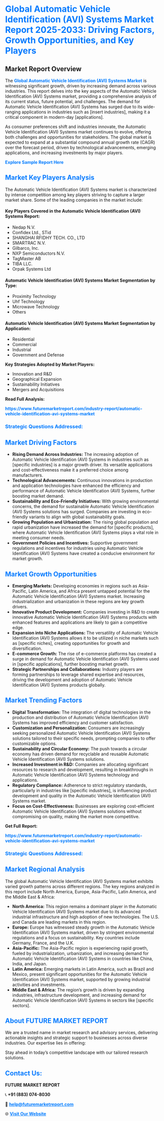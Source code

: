 <h1 style="color: #007BFF;">Global Automatic Vehicle Identification (AVI) Systems Market Report 2025-2033: Driving Factors, Growth Opportunities, and Key Players</h1>

<section id="overview">
<h2>Market Report Overview</h2>
<p>The <a href="https://www.futuremarketreport.com/industry-report/automatic-vehicle-identification-avi-systems-market" style="color: #007BFF; text-decoration: none;"><strong>Global Automatic Vehicle Identification (AVI) Systems Market</strong></a> is witnessing significant growth, driven by increasing demand across various industries. This report delves into the key aspects of the Automatic Vehicle Identification (AVI) Systems market, providing a comprehensive analysis of its current status, future potential, and challenges. The demand for Automatic Vehicle Identification (AVI) Systems has surged due to its wide-ranging applications in industries such as [insert industries], making it a critical component in modern-day [applications].</p>
<p>As consumer preferences shift and industries innovate, the Automatic Vehicle Identification (AVI) Systems market continues to evolve, offering both challenges and opportunities for stakeholders. The global market is expected to expand at a substantial compound annual growth rate (CAGR) over the forecast period, driven by technological advancements, emerging applications, and increasing investments by major players.</p>
</section>

<section id="overview">
<p><a href="https://www.futuremarketreport.com/request-sample/reportId=98374" style="color: #007BFF; text-decoration: none;"><strong>Explore Sample Report Here</strong></a></p>
</section>

<section id="key-players">
<h2 style="color: #007BFF;">Market Key Players Analysis</h2>
<p>The Automatic Vehicle Identification (AVI) Systems market is characterized by intense competition among key players striving to capture a larger market share. Some of the leading companies in the market include:</p>
<h4>Key Players Covered in the Automatic Vehicle Identification (AVI) Systems Report:</h4>
<ul><li>Nedap N.V.</li><li>Confidex Ltd., STid</li><li>SHANGHAI RFIDHY TECH. CO., LTD</li><li>SMARTRAC N.V.</li><li>Gilbarco, Inc.</li><li>NXP Semiconductors N.V.</li><li>TagMaster AB</li><li>TIBA LLC.</li><li>Orpak Systems Ltd</li></ul>
<h4>Automatic Vehicle Identification (AVI) Systems Market Segmentation by Type:</h4>
<ul><li>Proximity Technology</li><li>Uhf Technology</li><li>Microwave Technology</li><li>Others</li></ul>

<h4>Automatic Vehicle Identification (AVI) Systems Market Segmentation by Application:</h4>
<ul><li>Residential</li><li>Commercial</li><li>Industrial</li><li>Government and Defense</li></ul>
<p><strong>Key Strategies Adopted by Market Players:</strong></p>
<ul>
<li>Innovation and R&D</li>
<li>Geographical Expansion</li>
<li>Sustainability Initiatives</li>
<li>Mergers and Acquisitions</li>
</ul>
</section>

<section>
<p><strong>Read Full Analysis: </strong></p><a href="https://www.futuremarketreport.com/industry-report/automatic-vehicle-identification-avi-systems-market" style="color: #007BFF; text-decoration: none;"><strong>https://www.futuremarketreport.com/industry-report/automatic-vehicle-identification-avi-systems-market</strong></a>
<h3 style="color: #007BFF;">Strategic Questions Addressed:</h3>
</section>

<section id="driving-factors">
<h2 style="color: #007BFF;">Market Driving Factors</h2>
<ul>
<li><strong>Rising Demand Across Industries:</strong> The increasing adoption of Automatic Vehicle Identification (AVI) Systems in industries such as [specific industries] is a major growth driver. Its versatile applications and cost-effectiveness make it a preferred choice among manufacturers.</li>
<li><strong>Technological Advancements:</strong> Continuous innovations in production and application technologies have enhanced the efficiency and performance of Automatic Vehicle Identification (AVI) Systems, further boosting market demand.</li>
<li><strong>Sustainability and Eco-Friendly Initiatives:</strong> With growing environmental concerns, the demand for sustainable Automatic Vehicle Identification (AVI) Systems solutions has surged. Companies are investing in eco-friendly variants to align with global sustainability goals.</li>
<li><strong>Growing Population and Urbanization:</strong> The rising global population and rapid urbanization have increased the demand for [specific products], where Automatic Vehicle Identification (AVI) Systems plays a vital role in meeting consumer needs.</li>
<li><strong>Government Policies and Incentives:</strong> Supportive government regulations and incentives for industries using Automatic Vehicle Identification (AVI) Systems have created a conducive environment for market growth.</li>
</ul>
</section>

<section id="growth-opportunities">
<h2 style="color: #007BFF;">Market Growth Opportunities</h2>
<ul>
<li><strong>Emerging Markets:</strong> Developing economies in regions such as Asia-Pacific, Latin America, and Africa present untapped potential for the Automatic Vehicle Identification (AVI) Systems market. Increasing industrialization and urbanization in these regions are key growth drivers.</li>
<li><strong>Innovative Product Development:</strong> Companies investing in R&D to create innovative Automatic Vehicle Identification (AVI) Systems products with enhanced features and applications are likely to gain a competitive edge.</li>
<li><strong>Expansion into Niche Applications:</strong> The versatility of Automatic Vehicle Identification (AVI) Systems allows it to be utilized in niche markets such as [specific niches], creating opportunities for growth and diversification.</li>
<li><strong>E-commerce Growth:</strong> The rise of e-commerce platforms has created a surge in demand for Automatic Vehicle Identification (AVI) Systems used in [specific applications], further boosting market growth.</li>
<li><strong>Strategic Partnerships and Collaborations:</strong> Industry players are forming partnerships to leverage shared expertise and resources, driving the development and adoption of Automatic Vehicle Identification (AVI) Systems products globally.</li>
</ul>
</section>

<section id="trending-factors">
<h2 style="color: #007BFF;">Market Trending Factors</h2>
<ul>
<li><strong>Digital Transformation:</strong> The integration of digital technologies in the production and distribution of Automatic Vehicle Identification (AVI) Systems has improved efficiency and customer satisfaction.</li>
<li><strong>Customization and Personalization:</strong> Consumers are increasingly seeking personalized Automatic Vehicle Identification (AVI) Systems solutions tailored to their specific needs, prompting companies to offer customizable options.</li>
<li><strong>Sustainability and Circular Economy:</strong> The push towards a circular economy has driven demand for recyclable and reusable Automatic Vehicle Identification (AVI) Systems solutions.</li>
<li><strong>Increased Investment in R&D:</strong> Companies are allocating significant resources to research and development, resulting in breakthroughs in Automatic Vehicle Identification (AVI) Systems technology and applications.</li>
<li><strong>Regulatory Compliance:</strong> Adherence to strict regulatory standards, particularly in industries like [specific industries], is influencing product development and quality in the Automatic Vehicle Identification (AVI) Systems market.</li>
<li><strong>Focus on Cost-Effectiveness:</strong> Businesses are exploring cost-efficient Automatic Vehicle Identification (AVI) Systems solutions without compromising on quality, making the market more competitive.</li>
</ul>
</section>

<section>
<p><strong>Get Full Report: </strong></p><a href="https://www.futuremarketreport.com/industry-report/automatic-vehicle-identification-avi-systems-market" style="color: #007BFF; text-decoration: none;"><strong>https://www.futuremarketreport.com/industry-report/automatic-vehicle-identification-avi-systems-market</strong></a>
<h3 style="color: #007BFF;">Strategic Questions Addressed:</h3>
</section>


<section id="regional-analysis">
<h2 style="color: #007BFF;">Market Regional Analysis</h2>
<p>The global Automatic Vehicle Identification (AVI) Systems market exhibits varied growth patterns across different regions. The key regions analyzed in this report include North America, Europe, Asia-Pacific, Latin America, and the Middle East & Africa:</p>
<ul>
<li><strong>North America:</strong> This region remains a dominant player in the Automatic Vehicle Identification (AVI) Systems market due to its advanced industrial infrastructure and high adoption of new technologies. The U.S. and Canada are leading markets in this region.</li>
<li><strong>Europe:</strong> Europe has witnessed steady growth in the Automatic Vehicle Identification (AVI) Systems market, driven by stringent environmental regulations and a focus on sustainability. Key countries include Germany, France, and the U.K.</li>
<li><strong>Asia-Pacific:</strong> The Asia-Pacific region is experiencing rapid growth, fueled by industrialization, urbanization, and increasing demand for Automatic Vehicle Identification (AVI) Systems in countries like China, India, and Japan.</li>
<li><strong>Latin America:</strong> Emerging markets in Latin America, such as Brazil and Mexico, present significant opportunities for the Automatic Vehicle Identification (AVI) Systems market, supported by growing industrial activities and investments.</li>
<li><strong>Middle East & Africa:</strong> The region’s growth is driven by expanding industries, infrastructure development, and increasing demand for Automatic Vehicle Identification (AVI) Systems in sectors like [specific sectors].</li>
</ul>
</section>

<footer>
<h2 style="color: #007BFF;">About FUTURE MARKET REPORT</h2>
<p>We are a trusted name in market research and advisory services, delivering actionable insights and strategic support to businesses across diverse industries. Our expertise lies in offering:</p>

<p>Stay ahead in today’s competitive landscape with our tailored research solutions.</p>

<h2 style="color: #007BFF;">Contact Us:</h2>
<p><strong>FUTURE MARKET REPORT</strong></p>
<p>📞 <strong>+91 (883) 074-8030</strong></p>
<p>📧 <strong><a href="mailto:help@futuremarketreport.com" style="color: #007BFF;">help@futuremarketreport.com</a></strong></p>
<p>🌐 <strong><a href="https://www.futuremarketreport.com/" style="color: #007BFF;">Visit Our Website</a></strong></p>
</footer>